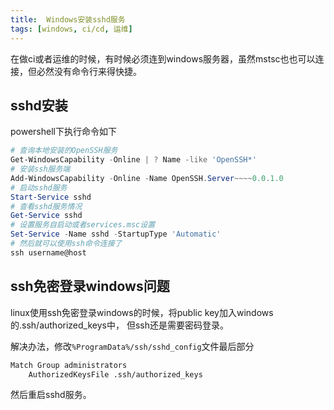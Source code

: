 ```yaml
---
title:  Windows安装sshd服务
tags: [windows, ci/cd, 运维]
---
```


在做ci或者运维的时候，有时候必须连到windows服务器，虽然mstsc也也可以连接，但必然没有命令行来得快捷。

## sshd安装
powershell下执行命令如下
```powershell
# 查询本地安装的OpenSSH服务
Get-WindowsCapability -Online | ? Name -like 'OpenSSH*'
# 安装ssh服务端
Add-WindowsCapability -Online -Name OpenSSH.Server~~~~0.0.1.0
# 启动sshd服务
Start-Service sshd
# 查看sshd服务情况
Get-Service sshd
# 设置服务自启动或者services.msc设置
Set-Service -Name sshd -StartupType 'Automatic'
# 然后就可以使用ssh命令连接了
ssh username@host
```

## ssh免密登录windows问题
linux使用ssh免密登录windows的时候，将public key加入windows的.ssh/authorized_keys中，
但ssh还是需要密码登录。

解决办法，修改`%ProgramData%/ssh/sshd_config`文件最后部分

```txt
Match Group administrators
    AuthorizedKeysFile .ssh/authorized_keys
```

然后重启sshd服务。
